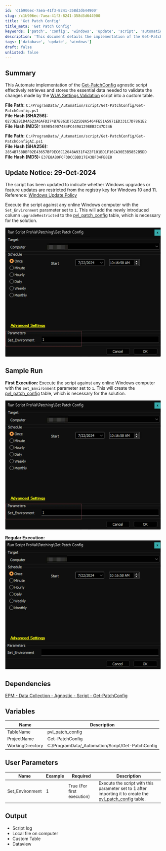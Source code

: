 ```yaml
---
id: 'c1b906ec-7aea-41f3-8241-358d3d644900'
slug: /c1b906ec-7aea-41f3-8241-358d3d644900
title: 'Get Patch Config'
title_meta: 'Get Patch Config'
keywords: ['patch', 'config', 'windows', 'update', 'script', 'automation']
description: 'This document details the implementation of the Get-PatchConfig script within the ConnectWise Automate platform, focusing on retrieving and storing essential data for validating changes made by the WUA Settings Validation script. It includes information on file paths, hashes, update notices, sample runs, dependencies, variables, user parameters, and output.'
tags: ['database', 'update', 'windows']
draft: false
unlisted: false
---
```


## Summary

This Automate implementation of the [Get-PatchConfig](/docs/b43fd352-5874-472a-9fd9-02c8aee38515) agnostic script effectively retrieves and stores the essential data needed to validate the changes made by the [WUA Settings Validation](/docs/1f78325c-968a-4a73-ba85-2a18c061063e) script into a custom table.

**File Path:** `C:/ProgramData/_Automation/script/Get-PatchConfig/Get-PatchConfig.ps1`  
**File Hash (SHA256):** `0273E2B1D4A623A6AFD274B7E861D75225D8A5464FE51A5971ED331C7D7861E2`  
**File Hash (MD5):** `589E54907484FC449A129BEB2C47D246`  

**File Path:** `C:/ProgramData/_Automation/script/Get-PatchConfig/Get-PatchConfigAI.ps1`  
**File Hash (SHA256):** `2854B758DBF02E43657BF9EC6C12048A931F422F101BD1F16CA30E3B5852B5DD`  
**File Hash (MD5):** `E37E8AB0FCF3DCCBBD17E43BF34FB8E8`  

## Update Notice: 29-Oct-2024

The script has been updated to indicate whether Windows upgrades or feature updates are restricted from the registry key for Windows 10 and 11.  
Reference: [Windows Update Policy](https://admx.help/?Category=Windows_10_2016&Policy=Microsoft.Policies.WindowsUpdate::TargetReleaseVersion)

Execute the script against any online Windows computer with the `Set_Environment` parameter set to `1`. This will add the newly introduced column `upgradeRestricted` to the [pvl_patch_config](/docs/c9891eb9-3731-4b0d-9882-dcb4a73229eb) table, which is necessary for the solution.  

![Image](../../../static/img/docs/c1b906ec-7aea-41f3-8241-358d3d644900/image_1.webp)

## Sample Run

**First Execution:** Execute the script against any online Windows computer with the `Set_Environment` parameter set to `1`. This will create the [pvl_patch_config](/docs/c9891eb9-3731-4b0d-9882-dcb4a73229eb) table, which is necessary for the solution.  

![Image](../../../static/img/docs/c1b906ec-7aea-41f3-8241-358d3d644900/image_1.webp)

**Regular Execution:**  
![Image](../../../static/img/docs/c1b906ec-7aea-41f3-8241-358d3d644900/image_2.webp)

## Dependencies

[EPM - Data Collection - Agnostic - Script - Get-PatchConfig](/docs/b43fd352-5874-472a-9fd9-02c8aee38515)  

## Variables

| Name              | Description                       |
|-------------------|-----------------------------------|
| TableName         | pvl_patch_config                  |
| ProjectName       | Get-PatchConfig                   |
| WorkingDirectory   | C:/ProgramData/_Automation/Script/Get-PatchConfig |

## User Parameters

| Name              | Example | Required                      | Description                                                                                      |
|-------------------|---------|-------------------------------|--------------------------------------------------------------------------------------------------|
| Set_Environment    | 1       | True (For first execution)    | Execute the script with this parameter set to 1 after importing it to create the [pvl_patch_config](/docs/c9891eb9-3731-4b0d-9882-dcb4a73229eb) table. |

## Output

- Script log
- Local file on computer
- Custom Table
- Dataview
